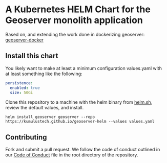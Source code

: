 # A Kubernetes HELM Chart for the Geoserver monolith application

Based on, and extending the work done in dockerizing geoserver: [geoserver-docker](https://github.com/geoserver/docker)

## Install this chart

You likely want to make at least a minimum configuration values.yaml with at least something like the following:


```yaml
persistence:
  enabled: true
  size: 50Gi
```

Clone this repository to a machine with the helm binary from [helm.sh](https://helm.sh), review the default values, and install.

```
helm install geoserver geoserver --repo https://kumulustech.github.io/geoserver-helm --values values.yaml
```

## Contributing

Fork and submit a pull request.  We follow the code of conduct outlined in our [Code of Conduct](CODEOFCONDUCT.md) file in the root directory of the repository.
